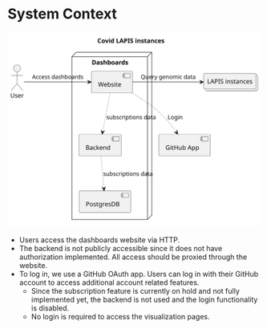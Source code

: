 # System Context

![context](../plantuml/03-context.svg)

* Users access the dashboards website via HTTP.
* The backend is not publicly accessible since it does not have authorization implemented.
  All access should be proxied through the website.
* To log in, we use a GitHub OAuth app.
  Users can log in with their GitHub account to access additional account related features.
  * Since the subscription feature is currently on hold and not fully implemented yet,
    the backend is not used and the login functionality is disabled.
  * No login is required to access the visualization pages.
